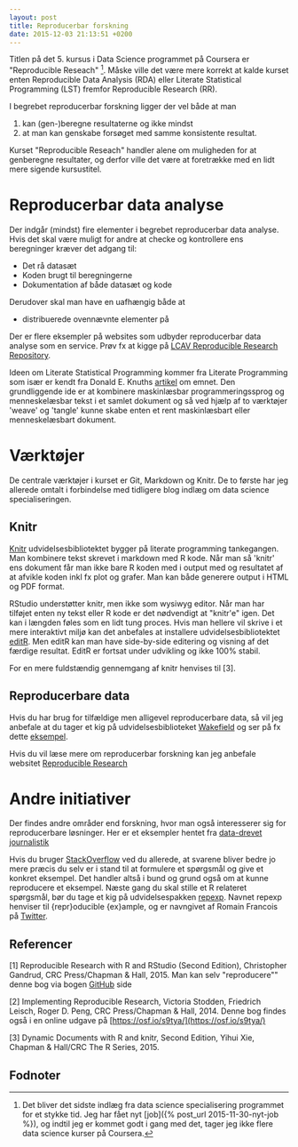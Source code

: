 ```yaml
---
layout: post
title: Reproducerbar forskning
date: 2015-12-03 21:13:51 +0200
---
```

Titlen på det 5. kursus i Data Science programmet på Coursera er "Reproducible Reseach" [^1]. Måske ville det være mere korrekt at kalde kurset enten Reproducible Data Analysis (RDA) eller Literate Statistical Programming (LST) fremfor Reproducible Research (RR). 

I begrebet reproducerbar forskning ligger der vel både at man 

1. kan (gen-)beregne resultaterne og ikke mindst 
2. at man kan genskabe forsøget med samme konsistente resultat. 

Kurset "Reproducible Reseach" handler alene om muligheden for at genberegne resultater, og derfor ville det være at foretrække med en lidt mere sigende kursustitel.

# Reproducerbar data analyse
Der indgår (mindst) fire elementer i begrebet reproducerbar data analyse. Hvis det skal være muligt for andre at checke og kontrollere ens beregninger kræver det adgang til:

* Det rå datasæt
* Koden brugt til beregningerne
* Dokumentation af både datasæt og kode

Derudover skal man have en uafhængig både at 

* distribuerede ovennævnte elementer på 

Der er flere eksempler på websites som udbyder reproducerbar data analyse som en service. Prøv fx at kigge på [LCAV Reproducible Research Repository](http://rr.epfl.ch/).

Ideen om Literate Statistical Programming kommer fra Literate Programming som især er kendt fra Donald E. Knuths [artikel](http://www.literateprogramming.com/knuthweb.pdf) om emnet. Den grundliggende ide er at kombinere maskinlæsbar programmeringssprog og menneskelæsbar tekst i et samlet dokument og så ved hjælp af to værktøjer 'weave' og 'tangle' kunne skabe enten et rent maskinlæsbart eller menneskelæsbart dokument.

# Værktøjer

De centrale værktøjer i kurset er Git, Markdown og Knitr. De to første har jeg allerede omtalt i forbindelse med tidligere blog indlæg om data science specialiseringen. 

## Knitr
[Knitr](http://yihui.name/knitr/) udvidelsesbibliotektet bygger på literate programming tankegangen. Man kombinere tekst skrevet i markdown med R kode. Når man så 'knitr' ens dokument får man ikke bare R koden med i output med og resultatet af at afvikle koden inkl fx plot og grafer. Man kan både generere output i HTML og PDF format.

RStudio understøtter knitr, men ikke som wysiwyg editor. Når man har tilføjet enten ny tekst eller R kode er det nødvendigt at "knitr'e" igen. Det kan i længden føles som en lidt tung proces. Hvis man hellere vil skrive i et mere interaktivt miljø kan det anbefales at installere udvidelsesbibliotektet [editR](https://github.com/swarm-lab/editR). Men editR kan man have side-by-side editering og visning af det færdige resultat. EditR er fortsat under udvikling og ikke 100% stabil.

For en mere fuldstændig gennemgang af knitr henvises til [3].

## Reproducerbare data
Hvis du har brug for tilfældige men alligevel reproducerbare data, så vil jeg anbefale at du tager et kig på udvidelsesbiblioteket [Wakefield](https://github.com/trinker/wakefield) og ser på fx dette [eksempel](http://blog.revolutionanalytics.com/2015/11/using-the-wakefield-package-to-easily-generate-reproducible-sample-data.html).

Hvis du vil læse mere om reproducerbar forskning kan jeg anbefale websitet [Reproducible Research](http://reproducibleresearch.net/)

# Andre initiativer
Der findes andre områder end forskning, hvor man også interesserer sig for reproducerbare løsninger. Her er et eksempler hentet fra [data-drevet journalistik](http://thegamma.net/)

Hvis du bruger [StackOverflow](https://stackoverflow.com/) ved du allerede, at svarene bliver bedre jo mere præcis du selv er i stand til at formulere et spørgsmål og give et konkret eksempel. Det handler altså i bund og grund også om at kunne reproducere et eksempel. Næste gang du skal stille et R relateret spørgsmål, bør du tage et kig på udvidelsespakken [repexp](https://github.com/jennybc/reprex). Navnet repexp henviser til {repr}oducible {ex}ample, og er navngivet af Romain Francois på [Twitter](https://twitter.com/romain_francois/status/530011023743655936).

## Referencer

[1] Reproducible Research with R and RStudio (Second Edition), Christopher Gandrud, CRC Press/Chapman & Hall, 2015. Man kan selv "reproducere"" denne bog via bogen [GitHub](https://github.com/christophergandrud/Rep-Res-Book) side 

[2] Implementing Reproducible Research, Victoria Stodden, Friedrich Leisch, Roger D. Peng, CRC Press/Chapman & Hall, 2014. Denne bog findes også i en online udgave på [https://osf.io/s9tya/](https://osf.io/s9tya/)

[3] Dynamic Documents with R and knitr, Second Edition,  Yihui Xie, Chapman & Hall/CRC The R Series, 2015.

## Fodnoter
[^1]: Det bliver det sidste indlæg fra data science specialisering programmet for et stykke tid. Jeg har fået nyt [job]({% post_url 2015-11-30-nyt-job %}), og indtil jeg er kommet godt i gang med det, tager jeg ikke flere data science kurser på Coursera.


